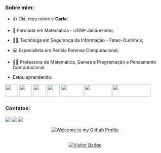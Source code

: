 ### Sobre mim:
- :+1: Olá, meu nome é **Carla**;
 - 🔢 Formada em Matemática - UENP-Jacarezinho;
 - :woman_technologist: Tecnóloga em Segurança da Informação - Fatec-Ourinhos;
 - :computer: Especialista em Perícia Forense Computacional;
 - :woman_teacher: Professora de Matemática, Games e Programação e Pensamento Computacional.
 
 - Estou aprendendo:
 
 <img src="https://cdn.jsdelivr.net/gh/devicons/devicon/icons/javascript/javascript-original.svg" width="40" height="40"/> <img src="https://cdn.jsdelivr.net/gh/devicons/devicon/icons/linux/linux-original.svg" width="40" height="40"/> <img src="https://cdn.jsdelivr.net/gh/devicons/devicon/icons/html5/html5-original.svg" width="40" height="40" /> <img src="https://cdn.jsdelivr.net/gh/devicons/devicon/icons/github/github-original.svg" width="40" height="40"/>
 <img src="https://img.shields.io/badge/CSS3-1572B6?style=for-the-badge&logo=css3&logoColor=white" width="70" height="40"/>
 <img src="https://img.shields.io/badge/Scratch-4D97FF?style=for-the-badge&logo=Scratch&logoColor=white" width="85" height="40"/>
 <img src="https://img.shields.io/badge/Visual_Studio_Code-0078D4?style=for-the-badge&logo=visual%20studio%20code&logoColor=white" width="120" height="40"/>

 
 ### Contatos:
 <div>

<a href="https://instagram.com/carladutra" target="_blank"><img src="https://img.shields.io/badge/-Instagram-%23E4405F?style=for-the-badge&logo=instagram&logoColor=white" target="_blank"></a> 
 <a href = "mailto:carla.dutra.medeiros@escola.pr.gov.br"><img src="https://img.shields.io/badge/Gmail-D14836?style=for-the-badge&logo=gmail&logoColor=white" target="_blank"></a>
<a href = "mailto:dutracarla@protonmail.com"><img src="https://img.shields.io/badge/ProtonMail-8B89CC?style=for-the-badge&logo=protonmail&logoColor=white" />
 
</div>
 

<!-- "Hero" Header -->
<div align="center">
  <img src="https://github.com/BrunnerLivio/brunnerlivio/blob/master/images/welcome.png?raw=true" style="max-width: 100%;" alt="Welcome to my Github Profile" />
  <br />
  <br />

![Visitor Badge](https://visitor-badge.laobi.icu/badge?page_id=aemmadi.aemmadi)

 
